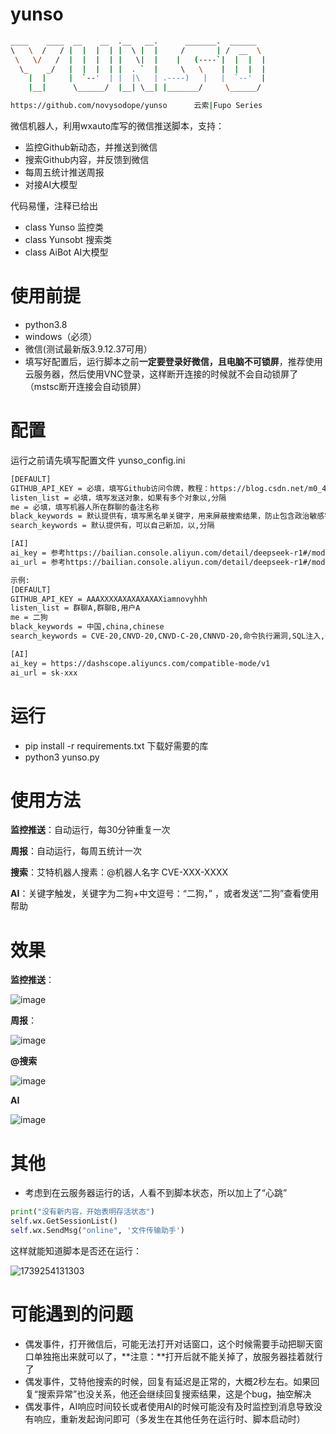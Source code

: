 # yunso
```bash
____    ____  __    __  .__   __.      _______.  ______
\   \  /   / |  |  |  | |  \ |  |     /       | /  __  \
 \   \/   /  |  |  |  | |   \|  |    |   (----`|  |  |  |
  \_    _/   |  |  |  | |  . `  |     \   \    |  |  |  |
    |  |     |  `--'  | |  |\   | .----)   |   |  `--'  |
    |__|      \______/  |__| \__| |_______/     \______/

https://github.com/novysodope/yunso      云索|Fupo Series
```

微信机器人，利用wxauto库写的微信推送脚本，支持：

- 监控Github新动态，并推送到微信
- 搜索Github内容，并反馈到微信
- 每周五统计推送周报
- 对接AI大模型

代码易懂，注释已给出
- class Yunso 监控类
- class Yunsobt 搜索类
- class AiBot AI大模型

# 使用前提
- python3.8
- windows（必须）
- 微信(测试最新版3.9.12.37可用）
- 填写好配置后，运行脚本之前**一定要登录好微信，且电脑不可锁屏**，推荐使用云服务器，然后使用VNC登录，这样断开连接的时候就不会自动锁屏了（mstsc断开连接会自动锁屏）
# 配置
运行之前请先填写配置文件 yunso_config.ini
```bash
[DEFAULT]
GITHUB_API_KEY = 必填，填写Github访问令牌，教程：https://blog.csdn.net/m0_46918768/article/details/144763839
listen_list = 必填，填写发送对象，如果有多个对象以,分隔
me = 必填，填写机器人所在群聊的备注名称
black_keywords = 默认提供有，填写黑名单关键字，用来屏蔽搜索结果，防止包含政治敏感字符
search_keywords = 默认提供有，可以自己新加，以,分隔

[AI]
ai_key = 参考https://bailian.console.aliyun.com/detail/deepseek-r1#/model-market/detail/deepseek-r1 API示例
ai_url = 参考https://bailian.console.aliyun.com/detail/deepseek-r1#/model-market/detail/deepseek-r1 API示例

示例:
[DEFAULT]
GITHUB_API_KEY = AAAXXXXAXAXAXAXAXiamnovyhhh
listen_list = 群聊A,群聊B,用户A
me = 二狗
black_keywords = 中国,china,chinese
search_keywords = CVE-20,CNVD-20,CNVD-C-20,CNNVD-20,命令执行漏洞,SQL注入,代码执行漏洞,命令注入漏洞,反序列化漏洞,资源管理错误,信息泄露,未授权访问,任意文件读取漏洞,目录遍历,任意文件下载漏洞,任意文件上传漏洞,未经身份验证的攻击者,Vulnerability-CVE,RCE-Vulnerability,RCE-POC

[AI]
ai_key = https://dashscope.aliyuncs.com/compatible-mode/v1
ai_url = sk-xxx
```
# 运行
- pip install -r requirements.txt 下载好需要的库
- python3 yunso.py

# 使用方法

**监控推送**：自动运行，每30分钟重复一次

**周报**：自动运行，每周五统计一次

**搜索**：艾特机器人搜素：@机器人名字 CVE-XXX-XXXX

**AI**：关键字触发，关键字为二狗+中文逗号：“二狗，” ，或者发送“二狗”查看使用帮助

# 效果
**监控推送**：

![image](https://github.com/user-attachments/assets/92c201e2-e429-4302-87d4-94508e65087c)

**周报**：

![image](https://github.com/user-attachments/assets/c8398c09-043b-4bfb-9f04-eef4525d05f0)

**@搜索**

![image](https://github.com/user-attachments/assets/c7492c28-ceb5-4ff3-a7d3-5a41fd8692ec)

**AI**

![image](https://github.com/user-attachments/assets/bdd0bac6-f512-4c0d-a08b-9df13ea88bc3)


# 其他
- 考虑到在云服务器运行的话，人看不到脚本状态，所以加上了“心跳”
```python
print("没有新内容，开始表明存活状态")
self.wx.GetSessionList()
self.wx.SendMsg("online", '文件传输助手')
```
这样就能知道脚本是否还在运行：

![1739254131303](https://github.com/user-attachments/assets/4fc8f7a4-9d0c-46b2-b5e6-d38dd216f2cb)



# 可能遇到的问题
- 偶发事件，打开微信后，可能无法打开对话窗口，这个时候需要手动把聊天窗口单独拖出来就可以了，**注意：**打开后就不能关掉了，放服务器挂着就行了
- 偶发事件，艾特他搜索的时候，回复有延迟是正常的，大概2秒左右。如果回复“搜索异常”也没关系，他还会继续回复搜索结果，这是个bug，抽空解决
- 偶发事件，AI响应时间较长或者使用AI的时候可能没有及时监控到消息导致没有响应，重新发起询问即可（多发生在其他任务在运行时、脚本启动时）
